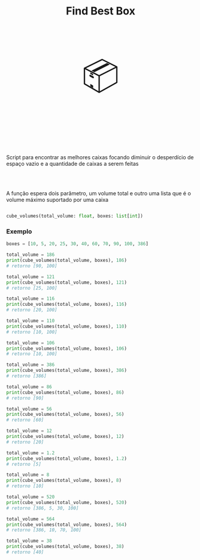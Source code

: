 <h1 align="center">Find Best Box</h1>

<span style="font-size: 90px;">
<p align="center">📦</p>
</span>

<br>

Script para encontrar as melhores caixas focando diminuir o desperdício de espaço vazio e a quantidade de caixas a serem feitas

<br>
<br>

A função espera dois parâmetro, um volume total e outro uma lista que é o volume máximo suportado por uma caixa

```python

cube_volumes(total_volume: float, boxes: list[int])

```

<h3>Exemplo</h3>

```python
boxes = [10, 5, 20, 25, 30, 40, 60, 70, 90, 100, 386]

total_volume = 186
print(cube_volumes(total_volume, boxes), 186)
# retorno [90, 100]

total_volume = 121
print(cube_volumes(total_volume, boxes), 121)
# retorno [25, 100]

total_volume = 116
print(cube_volumes(total_volume, boxes), 116)
# retorno [20, 100]

total_volume = 110
print(cube_volumes(total_volume, boxes), 110)
# retorno [10, 100]

total_volume = 106
print(cube_volumes(total_volume, boxes), 106)
# retorno [10, 100]

total_volume = 386
print(cube_volumes(total_volume, boxes), 386)
# retorno [386]

total_volume = 86
print(cube_volumes(total_volume, boxes), 86)
# retorno [90]

total_volume = 56
print(cube_volumes(total_volume, boxes), 56)
# retorno [60]

total_volume = 12
print(cube_volumes(total_volume, boxes), 12)
# retorno [20]

total_volume = 1.2
print(cube_volumes(total_volume, boxes), 1.2)
# retorno [5]

total_volume = 8
print(cube_volumes(total_volume, boxes), 8)
# retorno [10]

total_volume = 520
print(cube_volumes(total_volume, boxes), 520)
# retorno [386, 5, 30, 100]

total_volume = 564
print(cube_volumes(total_volume, boxes), 564)
# retorno [386, 10, 70, 100]

total_volume = 38
print(cube_volumes(total_volume, boxes), 38)
# retorno [40]

```


</code>
